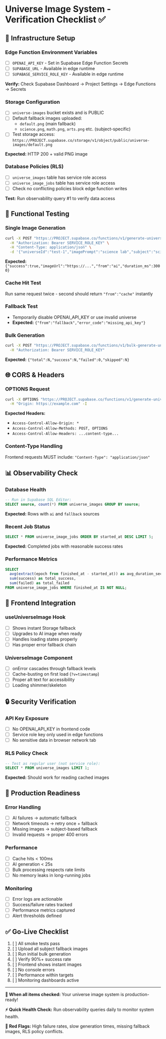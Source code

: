 # Universe Image System - Verification Checklist ✅

## 🔧 **Infrastructure Setup**

### Edge Function Environment Variables
- [ ] `OPENAI_API_KEY` - Set in Supabase Edge Function Secrets
- [ ] `SUPABASE_URL` - Available in edge runtime  
- [ ] `SUPABASE_SERVICE_ROLE_KEY` - Available in edge runtime

**Verify:** Check Supabase Dashboard → Project Settings → Edge Functions → Secrets

### Storage Configuration
- [ ] `universe-images` bucket exists and is PUBLIC
- [ ] Default fallback images uploaded:
  - `default.png` (main fallback)
  - `science.png`, `math.png`, `arts.png` etc. (subject-specific)
- [ ] Test storage access: `https://PROJECT.supabase.co/storage/v1/object/public/universe-images/default.png`

**Expected:** HTTP 200 + valid PNG image

### Database Policies (RLS)
- [ ] `universe_images` table has service role access
- [ ] `universe_image_jobs` table has service role access  
- [ ] Check no conflicting policies block edge function writes

**Test:** Run observability query #1 to verify data access

## 🧪 **Functional Testing**

### Single Image Generation
```bash
curl -X POST "https://PROJECT.supabase.co/functions/v1/generate-universe-image" \
  -H "Authorization: Bearer SERVICE_ROLE_KEY" \
  -H "Content-Type: application/json" \
  -d '{"universeId":"test-1","imagePrompt":"science lab","subject":"science"}'
```
**Expected:** `{"success":true,"imageUrl":"https://...","from":"ai","duration_ms":3000}`

### Cache Hit Test
Run same request twice - second should return `"from":"cache"` instantly

### Fallback Test
- Temporarily disable OPENAI_API_KEY or use invalid universe
- **Expected:** `{"from":"fallback","error_code":"missing_api_key"}`

### Bulk Generation
```bash
curl -X POST "https://PROJECT.supabase.co/functions/v1/bulk-generate-universe-images?batchSize=5" \
  -H "Authorization: Bearer SERVICE_ROLE_KEY"
```
**Expected:** `{"total":N,"success":N,"failed":0,"skipped":N}`

## 🌐 **CORS & Headers**

### OPTIONS Request
```bash
curl -X OPTIONS "https://PROJECT.supabase.co/functions/v1/generate-universe-image" \
  -H "Origin: https://example.com" -I
```
**Expected Headers:**
- `Access-Control-Allow-Origin: *`
- `Access-Control-Allow-Methods: POST, OPTIONS`
- `Access-Control-Allow-Headers: ...content-type...`

### Content-Type Handling
Frontend requests MUST include: `"Content-Type": "application/json"`

## 📊 **Observability Check**

### Database Health
```sql
-- Run in Supabase SQL Editor:
SELECT source, count(*) FROM universe_images GROUP BY source;
```
**Expected:** Rows with `ai` and `fallback` sources

### Recent Job Status
```sql
SELECT * FROM universe_image_jobs ORDER BY started_at DESC LIMIT 5;
```
**Expected:** Completed jobs with reasonable success rates

### Performance Metrics
```sql
SELECT 
  avg(extract(epoch from finished_at - started_at)) as avg_duration_sec,
  sum(success) as total_success,
  sum(failed) as total_failed
FROM universe_image_jobs WHERE finished_at IS NOT NULL;
```

## 🚀 **Frontend Integration**

### useUniverseImage Hook
- [ ] Shows instant Storage fallback
- [ ] Upgrades to AI image when ready
- [ ] Handles loading states properly
- [ ] Has proper error fallback chain

### UniverseImage Component  
- [ ] onError cascades through fallback levels
- [ ] Cache-busting on first load (`?v=timestamp`)
- [ ] Proper alt text for accessibility
- [ ] Loading shimmer/skeleton

## 🔒 **Security Verification**

### API Key Exposure
- [ ] No OPENAI_API_KEY in frontend code
- [ ] Service role key only used in edge functions
- [ ] No sensitive data in browser network tab

### RLS Policy Check
```sql
-- Test as regular user (not service role):
SELECT * FROM universe_images LIMIT 1;
```
**Expected:** Should work for reading cached images

## 🎯 **Production Readiness**

### Error Handling
- [ ] AI failures → automatic fallback
- [ ] Network timeouts → retry once + fallback  
- [ ] Missing images → subject-based fallback
- [ ] Invalid requests → proper 400 errors

### Performance
- [ ] Cache hits < 100ms
- [ ] AI generation < 25s
- [ ] Bulk processing respects rate limits
- [ ] No memory leaks in long-running jobs

### Monitoring
- [ ] Error logs are actionable
- [ ] Success/failure rates tracked
- [ ] Performance metrics captured
- [ ] Alert thresholds defined

## ✅ **Go-Live Checklist**

1. [ ] All smoke tests pass
2. [ ] Upload all subject fallback images  
3. [ ] Run initial bulk generation
4. [ ] Verify 90%+ success rate
5. [ ] Frontend shows instant images
6. [ ] No console errors
7. [ ] Performance within targets
8. [ ] Monitoring dashboards active

---

**🎉 When all items checked:** Your universe image system is production-ready!

**⚡ Quick Health Check:** Run observability queries daily to monitor system health.

**🚨 Red Flags:** High failure rates, slow generation times, missing fallback images, RLS policy conflicts.